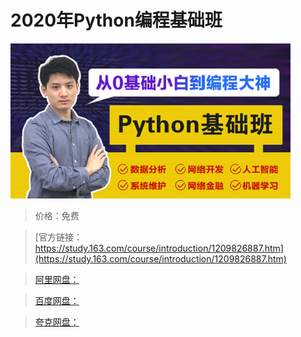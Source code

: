 # 2020年Python编程基础班

![img](../../../assets/study163/free/42621551eac24985bce72efe3acb7af7.png)

> 价格：免费

> [官方链接：https://study.163.com/course/introduction/1209826887.htm](https://study.163.com/course/introduction/1209826887.htm)

> [阿里网盘：]()

> [百度网盘：]()

> [夸克网盘：]()
